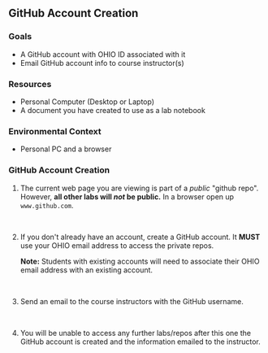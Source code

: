 ## GitHub Account Creation

### Goals
- A GitHub account with OHIO ID associated with it
- Email GitHub account info to course instructor(s)

### Resources

- Personal Computer (Desktop or Laptop)
- A document you have created to use as a lab notebook

### Environmental Context

- Personal PC and a browser

### GitHub Account Creation

1. The current web page you are viewing is part of a *public* "github repo". However, **all other labs will *not* be public.** In a browser open up ``www.github.com``.
<br>

2. If you don't already have an account, create a GitHub account. It **MUST** use your OHIO email address to access the private repos. 

    **Note:** Students with existing accounts will need to associate their OHIO email address with an existing account.
<br>

3. Send an email to the course instructors with the GitHub username. 
<br>

4. You will be unable to access any further labs/repos after this one the GitHub account is created and the information emailed to the instructor.